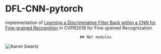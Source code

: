 # DFL-CNN-pytorch
implementation of [Learning a Discriminative Filter Bank within a CNN for Fine-grained Recognition](http://openaccess.thecvf.com/content_cvpr_2018/papers/Wang_Learning_a_Discriminative_CVPR_2018_paper.pdf) in CVPR2018 for Fine-grained Recognization
                                     
                                     ## Net modules
   ![Aaron Swartz](https://github.com/hubeihubei/DFL-CNN-pytorch/raw/master/images/x.png)
